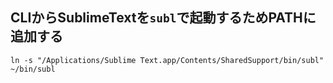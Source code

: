 ## CLIからSublimeTextを`subl`で起動するためPATHに追加する
```
ln -s "/Applications/Sublime Text.app/Contents/SharedSupport/bin/subl" ~/bin/subl
```
